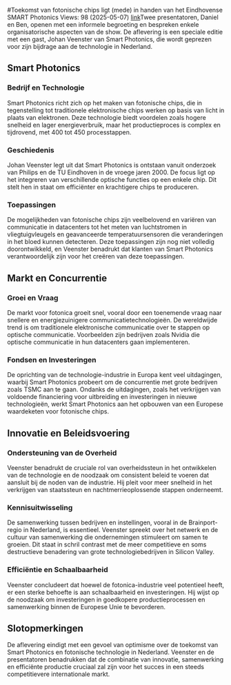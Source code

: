 #Toekomst van fotonische chips ligt (mede) in handen van het Eindhovense SMART Photonics
 Views: 98 (2025-05-07) [link](https://www.youtube.com/watch?v=d8wIAQTBiQM)Twee presentatoren, Daniel en Ben, openen met een informele begroeting en bespreken enkele organisatorische aspecten van de show. De aflevering is een speciale editie met een gast, Johan Veenster van Smart Photonics, die wordt geprezen voor zijn bijdrage aan de technologie in Nederland.

## Smart Photonics

### Bedrijf en Technologie
Smart Photonics richt zich op het maken van fotonische chips, die in tegenstelling tot traditionele elektronische chips werken op basis van licht in plaats van elektronen. Deze technologie biedt voordelen zoals hogere snelheid en lager energieverbruik, maar het productieproces is complex en tijdrovend, met 400 tot 450 processtappen.

### Geschiedenis
Johan Veenster legt uit dat Smart Photonics is ontstaan vanuit onderzoek van Philips en de TU Eindhoven in de vroege jaren 2000. De focus ligt op het integreren van verschillende optische functies op een enkele chip. Dit stelt hen in staat om efficiënter en krachtigere chips te produceren.

### Toepassingen
De mogelijkheden van fotonische chips zijn veelbelovend en variëren van communicatie in datacenters tot het meten van luchtstromen in vliegtuigvleugels en geavanceerde temperatuursensoren die veranderingen in het bloed kunnen detecteren. Deze toepassingen zijn nog niet volledig doorontwikkeld, en Veenster benadrukt dat klanten van Smart Photonics verantwoordelijk zijn voor het creëren van deze toepassingen.

## Markt en Concurrentie

### Groei en Vraag
De markt voor fotonica groeit snel, vooral door een toenemende vraag naar snellere en energiezuinigere communicatietechnologieën. De wereldwijde trend is om traditionele elektronische communicatie over te stappen op optische communicatie. Voorbeelden zijn bedrijven zoals Nvidia die optische communicatie in hun datacenters gaan implementeren.

### Fondsen en Investeringen
De oprichting van de technologie-industrie in Europa kent veel uitdagingen, waarbij Smart Photonics probeert om de concurrentie met grote bedrijven zoals TSMC aan te gaan. Ondanks de uitdagingen, zoals het verkrijgen van voldoende financiering voor uitbreiding en investeringen in nieuwe technologieën, werkt Smart Photonics aan het opbouwen van een Europese waardeketen voor fotonische chips.

## Innovatie en Beleidsvoering

### Ondersteuning van de Overheid
Veenster benadrukt de cruciale rol van overheidssteun in het ontwikkelen van de technologie en de noodzaak om consistent beleid te voeren dat aansluit bij de noden van de industrie. Hij pleit voor meer snelheid in het verkrijgen van staatssteun en nachtmerrieoplossende stappen onderneemt.

### Kennisuitwisseling
De samenwerking tussen bedrijven en instellingen, vooral in de Brainport-regio in Nederland, is essentieel. Veenster spreekt over het netwerk en de cultuur van samenwerking die ondernemingen stimuleert om samen te groeien. Dit staat in schril contrast met de meer competitieve en soms destructieve benadering van grote technologiebedrijven in Silicon Valley.

### Efficiëntie en Schaalbaarheid
Veenster concludeert dat hoewel de fotonica-industrie veel potentieel heeft, er een sterke behoefte is aan schaalbaarheid en investeringen. Hij wijst op de noodzaak om investeringen in goedkopere productieprocessen en samenwerking binnen de Europese Unie te bevorderen.

## Slotopmerkingen
De aflevering eindigt met een gevoel van optimisme over de toekomst van Smart Photonics en fotonische technologie in Nederland. Veenster en de presentatoren benadrukken dat de combinatie van innovatie, samenwerking en efficiënte productie cruciaal zal zijn voor het succes in een steeds competitievere internationale markt.